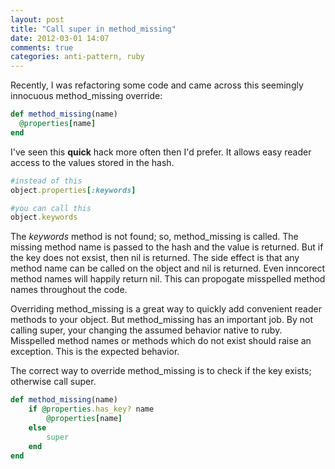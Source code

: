 ```yaml
---
layout: post
title: "Call super in method_missing"
date: 2012-03-01 14:07
comments: true
categories: anti-pattern, ruby
---
```


Recently, I was refactoring some code and came across this seemingly innocuous method_missing override:

```ruby
def method_missing(name)
  @properties[name]
end
```

I've seen this **quick** hack more often then I'd prefer. It allows easy reader access to the values stored in the hash.

```ruby
#instead of this
object.properties[:keywords]

#you can call this
object.keywords
```

The *keywords* method is not found; so, method_missing is called. The missing method name is passed to the hash and the value is returned. But if the key does not exsist, then nil is returned. The side effect is that any method name can be called on the object and nil is returned. Even inncorect method names will happily return nil. This can propogate misspelled method names throughout the code.

Overriding method_missing is a great way to quickly add convenient reader methods to your object. But method_missing has an important job. By not calling super, your changing the assumed behavior native to ruby. Misspelled method names or methods which do not exist should raise an exception. This is the expected behavior.

The correct way to override method_missing is to check if the key exists; otherwise call super.

```ruby
def method_missing(name)
	if @properties.has_key? name
  		@properties[name]
	else
		super
	end
end
```


